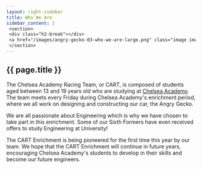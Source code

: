 ```yaml
---
layout: right-sidebar
title: Who We Are
sidebar_content: |
 <section>
 <div class="h2-break"></div>
 <a href="/images/angry-gecko-03-who-we-are-large.png" class="image image-full" data-lighter data-width="1344" data-height="900"><img src="/images/angry-gecko-03-who-we-are.jpg" alt="Side view of the Angry Gecko car frame" /></a>
 </section>
---
```

## {{ page.title }}

The Chelsea Academy Racing Team, or CART, is composed of students aged between 13 and 19 years old who are studying at [Chelsea Academy](http://chelsea-academy.org/). The team meets every Friday during Chelsea Academy's enrichment period, where we all work on designing and constructing our car, the Angry Gecko.

We are all passionate about Engineering which is why we have chosen to take part in this enrichment. Some of our Sixth Formers have even received offers to study Engineering at University!

The CART Enrichment is being pioneered for the first time this year by our team. We hope that the CART Enrichment will continue in future years, encouraging Chelsea Academy's students to develop in their skills and become our future engineers.